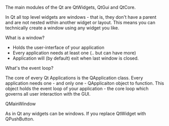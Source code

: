 The main modules of the Qt are QtWidgets, QtGui and QtCore.

In Qt all top level widgets are windows - that is, they don't have a parent and are not nested within another widget or layout. This means you can technically create a window using any widget you like.

What is a window?
- Holds the user-interface of your application 
- Every application needs at least one (.. but can have more)
- Application will (by default) exit when last window is closed.

What's the event loop?

The core of every Qt Applications is the QApplication class. Every application needs one - and only one - QApplicaiton object to function. This object holds the event loop of your application - the core loop which governs all user interaction with the GUI.


QMainWindow

As in Qt any widgets can be windows. If you replace QtWidget with QPushButton.



















